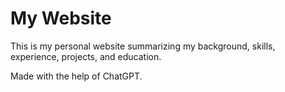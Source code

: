 # My Website

This is my personal website summarizing my background, skills, experience, projects, and education.

Made with the help of ChatGPT.
